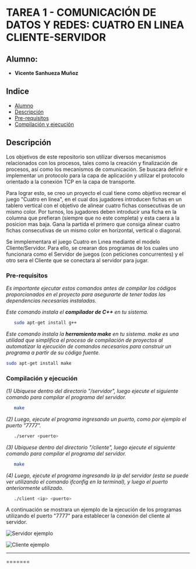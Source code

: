 # TAREA 1 - COMUNICACIÓN DE DATOS Y REDES: CUATRO EN LINEA CLIENTE-SERVIDOR

## Alumno:

* **Vicente Sanhueza Muñoz**


## Indice

* [Alumno](#alumno)
* [Descripción](#descripción)
* [Pre-requisitos](#pre-requisitos)
* [Compilación y ejecución](#compilación-y-ejecución)

## Descripción

Los objetivos de este repositorio son utilizar diversos mecanismos relacionados con los procesos, tales como la creación y finalización de procesos, así como los mecanismos de comunicación. Se buscara definir e implementar un protocolo para la capa de aplicación y utilizar el protocolo orientado a la conexión TCP en la capa de transporte. 

Para lograr esto, se creo un proyecto el cual tiene como objetivo recrear el juego "Cuatro en línea", en el cual dos jugadores introducen fichas en un tablero vertical con el objetivo de alinear cuatro fichas consecutivas de un mismo color. Por turnos, los jugadores deben introducir una ficha en la columna que prefieran (siempre que no este completa) y esta caera a la posicion mas baja. Gana la partida el primero que consiga alinear cuatro fichas consecutivas de un mismo color en horizontal, vertical o diagonal. 

Se immplementara el juego Cuatro en Lınea mediante el modelo Cliente/Servidor. Para ello, se crearan dos programas de los cuales uno funcionara como el Servidor de juegos (con peticiones concurrentes) y el otro sera el Cliente que se conectara al servidor para jugar.

### Pre-requisitos

_Es importante ejecutar estos comandos antes de compilar los códigos proporcionados en el proyecto para asegurarte de tener todas las dependencias necesarias instaladas._


_Este comando instala el **compilador de C++** en tu sistema._

```bash
   sudo apt-get install g++
   ```

_Este comando instala la **herramienta make** en tu sistema. make es una utilidad que simplifica el proceso de compilación de proyectos al automatizar la ejecución de comandos necesarios para construir un programa a partir de su código fuente._

   ```bash
   sudo apt-get install make
   ```

### Compilación y ejecución

_(1) Ubiquese dentro del directorio "/servidor", luego ejecute el siguiente comando para compilar el programa del servidor._

```bash
   make
   ```

_(2) Luego, ejecute el programa ingresando un puerto, como por ejemplo el puerto "7777"._

```bash
   ./server <puerto>
   ```
_(3) Ubiquese dentro del directorio "/cliente", luego ejecute el siguiente comando para compilar el programa del servidor._

```bash
   make
   ```

_(4) Luego, ejecute el programa ingresando la ip del servidor (esta se puede ver utilizando el comando ifconfig en la terminal), y luego el puerto anteriormente utilizado._

```bash
   ./client <ip> <puerto>
   ```

A continuación se mostrara un ejemplo de la ejecución de los programas utilizando el puerto "7777" para establecer la conexión del cliente al servidor.

![Servidor ejemplo](https://imgur.com/EkzPmI6.png)

![Cliente ejemplo](https://imgur.com/mxmZod7.png)

---
=======
